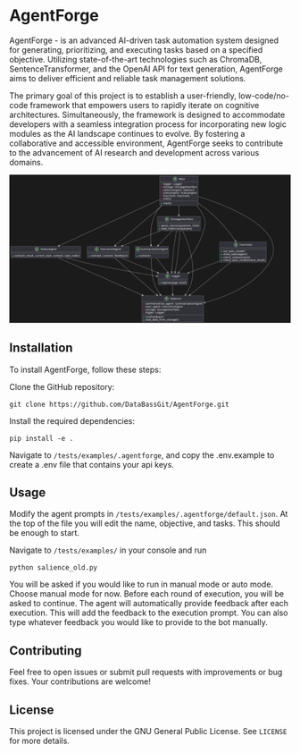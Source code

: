# AgentForge
AgentForge - is an advanced AI-driven task automation system designed for generating, prioritizing, and executing tasks based on a specified objective.
Utilizing state-of-the-art technologies such as ChromaDB, SentenceTransformer, and the OpenAI API for text generation, AgentForge aims to deliver efficient and reliable task management solutions.

The primary goal of this project is to establish a user-friendly, low-code/no-code framework that empowers users to rapidly iterate on cognitive architectures.
Simultaneously, the framework is designed to accommodate developers with a seamless integration process for incorporating new logic modules as the AI landscape continues to evolve.
By fostering a collaborative and accessible environment, AgentForge seeks to contribute to the advancement of AI research and development across various domains.

![Salience.py](/docs/SalienceVisualization.png)

## Installation
To install AgentForge, follow these steps:

Clone the GitHub repository:

```shell
git clone https://github.com/DataBassGit/AgentForge.git
```

Install the required dependencies:

```shell
pip install -e .
```

Navigate to `/tests/examples/.agentforge`, and copy the .env.example to create a .env file that contains your api keys.

## Usage

Modify the agent prompts in `/tests/examples/.agentforge/default.json`. At the top of the file you will edit the name, objective, and tasks.
This should be enough to start.

Navigate to `/tests/examples/` in your console and run

```shell
python salience_old.py
```

You will be asked if you would like to run in manual mode or auto mode. Choose manual mode for now.
Before each round of execution, you will be asked to continue.
The agent will automatically provide feedback after each execution.
This will add the feedback to the execution prompt.
You can also type whatever feedback you would like to provide to the bot manually.

## Contributing
Feel free to open issues or submit pull requests with improvements or bug fixes. Your contributions are welcome!

## License
This project is licensed under the GNU General Public License. See `LICENSE` for more details.
